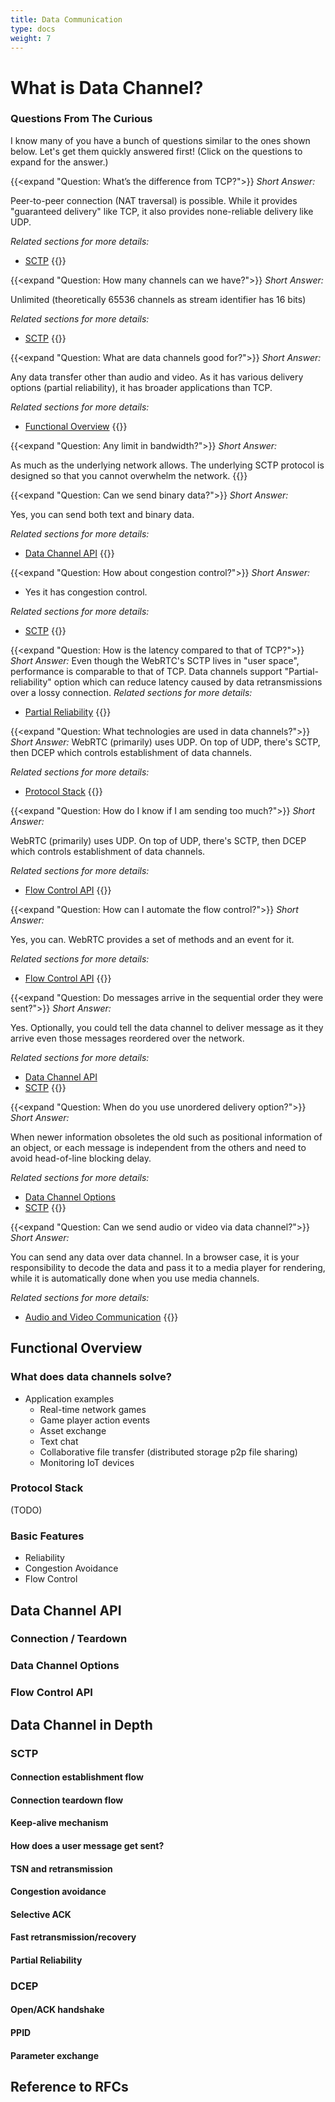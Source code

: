 ```yaml
---
title: Data Communication
type: docs
weight: 7
---
```


# What is Data Channel?

### Questions From The Curious 
I know many of you have a bunch of questions similar to the ones shown below.
Let's get them quickly answered first! (Click on the questions to expand for the answer.)

{{<expand "Question: What’s the difference from TCP?">}}
*Short Answer:*

Peer-to-peer connection (NAT traversal) is possible.
While it provides "guaranteed delivery" like TCP, it also provides none-reliable delivery like UDP.

*Related sections for more details:*
* [SCTP](#sctp)
{{</expand>}}

{{<expand "Question: How many channels can we have?">}}
*Short Answer:*

Unlimited (theoretically 65536 channels as stream identifier has 16 bits)

*Related sections for more details:*
* [SCTP](#sctp)
{{</expand>}}

{{<expand "Question: What are data channels good for?">}}
*Short Answer:*

Any data transfer other than audio and video.
As it has various delivery options (partial reliability), it has broader applications than TCP.

*Related sections for more details:*
* [Functional Overview](#functional-overview)
{{</expand>}}

{{<expand "Question: Any limit in bandwidth?">}}
*Short Answer:*

As much as the underlying network allows.
The underlying SCTP protocol is designed so that you cannot overwhelm the network.
{{</expand>}}

{{<expand "Question: Can we send binary data?">}}
*Short Answer:*

Yes, you can send both text and binary data.

*Related sections for more details:*
* [Data Channel API](#data-channel-api)
{{</expand>}}

{{<expand "Question: How about congestion control?">}}
*Short Answer:*
* Yes it has congestion control.

*Related sections for more details:*
* [SCTP](#sctp)
{{</expand>}}

{{<expand "Question: How is the latency compared to that of TCP?">}}
*Short Answer:*
Even though the WebRTC's SCTP lives in "user space", performance is comparable to that of TCP.
Data channels support "Partial-reliability" option which can reduce latency caused by
data retransmissions over a lossy connection.
*Related sections for more details:*
* [Partial Reliability](#partial-reliability)
{{</expand>}}

{{<expand "Question: What technologies are used in data channels?">}}
*Short Answer:*
WebRTC (primarily) uses UDP. On top of UDP, there's SCTP, then DCEP which
controls establishment of data channels.

*Related sections for more details:*
* [Protocol Stack](#protocol-stack)
{{</expand>}}

{{<expand "Question: How do I know if I am sending too much?">}}
*Short Answer:*

WebRTC (primarily) uses UDP. On top of UDP, there's SCTP, then DCEP which
controls establishment of data channels.

*Related sections for more details:*
* [Flow Control API](#flow-control-api)
{{</expand>}}

{{<expand "Question: How can I automate the flow control?">}}
*Short Answer:*

Yes, you can. WebRTC provides a set of methods and an event for it.

*Related sections for more details:*
* [Flow Control API](#flow-control-api)
{{</expand>}}

{{<expand "Question: Do messages arrive in the sequential order they were sent?">}}
*Short Answer:*

Yes. Optionally, you could tell the data channel to deliver message as it
they arrive even those messages reordered over the network.

*Related sections for more details:*
* [Data Channel API](#data-channel-api)
* [SCTP](#sctp)
{{</expand>}}

{{<expand "Question: When do you use unordered delivery option?">}}
*Short Answer:*

When newer information obsoletes the old such as positional information of an
object, or each message is independent from the others and need to avoid
head-of-line blocking delay.

*Related sections for more details:*
* [Data Channel Options](#data-channel-options)
* [SCTP](#sctp)
{{</expand>}}

{{<expand "Question: Can we send audio or video via data channel?">}}
*Short Answer:*

You can send any data over data channel. In a browser case, it is your
responsibility to decode the data and pass it to a media player for rendering,
while it is automatically done when you use media channels.

*Related sections for more details:*
* [Audio and Video Communication](/docs/05-media-communication)
{{</expand>}}


## Functional Overview
### What does data channels solve?
* Application examples
  - Real-time network games
  - Game player action events
  - Asset exchange
  - Text chat
  - Collaborative file transfer (distributed storage p2p file sharing)
  - Monitoring IoT devices

### Protocol Stack
(TODO)

### Basic Features
* Reliability
* Congestion Avoidance
* Flow Control

## Data Channel API
### Connection / Teardown
### Data Channel Options
### Flow Control API

## Data Channel in Depth
### SCTP
#### Connection establishment flow
#### Connection teardown flow
#### Keep-alive mechanism
#### How does a user message get sent?
#### TSN and retransmission
#### Congestion avoidance
#### Selective ACK
#### Fast retransmission/recovery
#### Partial Reliability

### DCEP
#### Open/ACK handshake
#### PPID
#### Parameter exchange

## Reference to RFCs

